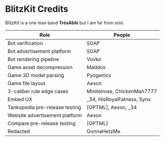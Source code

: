 # BlitzKit Credits

BlitzKit is a one man band **TrèsAbhi** but I am far from solo.

| Role                           | People                         |
| ------------------------------ | ------------------------------ |
| Bot verification               | S0AP                           |
| Bot advertisement platform     | S0AP                           |
| Bot rendering pipeline         | Vovko                          |
| Game asset decompression       | Maddox                         |
| Game 3D model parsing          | Pyogenics                      |
| Game file layout               | Aeson                          |
| 3-caliber rule edge cases      | Minitelrose, ChickenMan7777    |
| Embed UX                       | \_34, HisRoyalFatness, Synx    |
| Tankopedia pre-release testing | [OPTML], Aeson, \_34 |
| Website advertisement platform | Aeson                |
| Compare pre-release testing    | [OPTML]              |
| Redacted                       | GonnaHetzMe                    |
